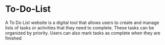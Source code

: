 # To-Do-List
A To Do List website is a digital tool that allows users to create and manage lists of tasks or activities that they need to complete.
These tasks can be organized by  priority. 
Users can also mark tasks as complete when they are finished
